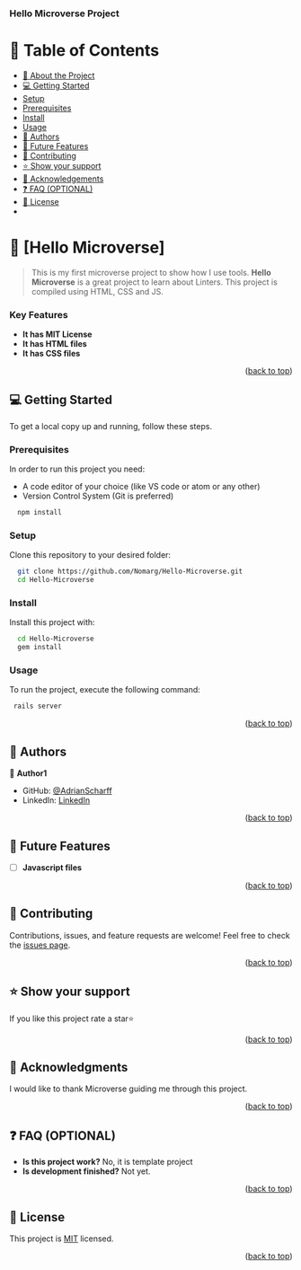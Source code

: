 <a name="readme-top"></a>
<div>
 <h3><b>Hello Microverse Project</b></h3>
</div>

<!-- TABLE OF CONTENTS -->
# 📗 Table of Contents

- [📖 About the Project](#about-project)
- [💻 Getting Started](#getting-started)
 - [Setup](#setup)
 - [Prerequisites](#prerequisites)
 - [Install](#install)
 - [Usage](#usage)
- [👥 Authors](#authors)
- [🔭 Future Features](#future-features)
- [🤝 Contributing](#contributing)
- [⭐ Show your support](#support)
- [🙏 Acknowledgements](#acknowledgements)
- [❓ FAQ (OPTIONAL)](#faq)
- [📝 License](#license)
- 
<!-- PROJECT DESCRIPTION -->
# 📖 [Hello Microverse] <a name="about-project"></a>
> This is my first microverse project to show how I use tools.
**Hello Microverse** is a great project to learn about Linters.
This project is compiled using HTML, CSS and JS.

<!-- Features -->
### Key Features <a name="key-features"></a>

- **It has MIT License**
- **It has HTML files**
- **It has CSS files**
<p align="right">(<a href="#readme-top">back to top</a>)</p>

<!-- GETTING STARTED -->

## 💻 Getting Started <a name="getting-started"></a>

To get a local copy up and running, follow these steps.

### Prerequisites

In order to run this project you need:

- A code editor of your choice (like VS code or atom or any other)
- Version Control System (Git is preferred)

```sh
  npm install
```


### Setup

Clone this repository to your desired folder:

```sh
  git clone https://github.com/Nomarg/Hello-Microverse.git
  cd Hello-Microverse
```


### Install

Install this project with:

```sh
  cd Hello-Microverse
  gem install
```
### Usage
To run the project, execute the following command:
```sh
 rails server
```
<p align="right">(<a href="#readme-top">back to top</a>)</p>

<!-- AUTHORS -->
## 👥 Authors <a name="authors"></a>

👤 **Author1**
- GitHub: [@AdrianScharff](https://github.com/AdrianScharff)
- LinkedIn: [LinkedIn](https://www.linkedin.com/in/adrián-juárez-17a51b263)
<p align="right">(<a href="#readme-top">back to top</a>)</p>

<!-- FUTURE FEATURES -->
## 🔭 Future Features <a name="future-features"></a>

- [ ] **Javascript files**
<p align="right">(<a href="#readme-top">back to top</a>)</p>

<!-- CONTRIBUTING -->
## 🤝 Contributing <a name="contributing"></a>

Contributions, issues, and feature requests are welcome!
Feel free to check the [issues page](../../issues/).
<p align="right">(<a href="#readme-top">back to top</a>)</p>

<!-- SUPPORT -->
## ⭐ Show your support <a name="support"></a>

If you like this project rate a star⭐
<p align="right">(<a href="#readme-top">back to top</a>)</p>

<!-- ACKNOWLEDGEMENTS -->
## 🙏 Acknowledgments <a name="acknowledgements"></a>

I would like to thank Microverse guiding me through this project.
<p align="right">(<a href="#readme-top">back to top</a>)</p>

<!-- FAQ (optional) -->
## ❓ FAQ (OPTIONAL) <a name="faq"></a>

- **Is this project work?**
 No, it is template project
- **Is development finished?**
 Not yet.
 <p align="right">(<a href="#readme-top">back to top</a>)</p>
 
<!-- LICENSE -->
## 📝 License <a name="license"></a>

This project is [MIT](./MIT.md) licensed.
<p align="right">(<a href="#readme-top">back to top</a>)</p>

